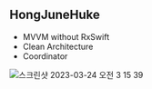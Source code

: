 ## HongJuneHuke

 + MVVM without RxSwift
 + Clean Architecture
 + Coordinator

![스크린샷 2023-03-24 오전 3 15 39](https://user-images.githubusercontent.com/80672561/227308632-d46644a7-ce8a-4821-9e56-b076c9bf8ace.png)

